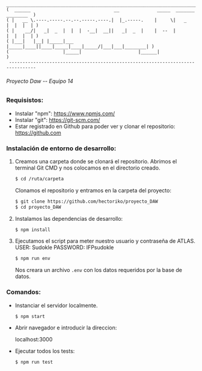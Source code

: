 ```
 ________________________________________________________________________________ 
(  ______                               __              _____  _______ ________  )
( |   __ \.----.-----.--.--.-----.----.|  |_.-----.    |     \|   _   |  |  |  | )
( |    __/|   _|  _  |  |  |  -__|  __||   _|  _  |    |  --  |       |  |  |  | )
( |___|   |__| |_____|___  |_____|____||____|_____|____|_____/|___|___|________| )
(                    |_____|                     |______|                        )
 -------------------------------------------------------------------------------- 
```

###### Proyecto Daw -- Equipo 14

### Requisistos:

- Instalar "npm": https://www.npmjs.com/
- Instalar "git": https://git-scm.com/
- Estar registrado en Github para poder ver y clonar el repositorio: https://github.com

### Instalación de entorno de desarrollo:

1. Creamos una carpeta donde se clonará el repositorio. Abrimos el terminal Git CMD y nos colocamos en el directorio creado. 
   
   ```sh
   $ cd /ruta/carpeta
   ```

   Clonamos el repositorio y entramos en la carpeta del proyecto:
   
   ```sh
   $ git clone https://github.com/hectoriko/proyecto_DAW
   $ cd proyecto_DAW
   ```
   
2. Instalamos las dependencias de desarrollo:
   
   ```sh
   $ npm install
   ```
   
3. Ejecutamos el script para meter nuestro usuario y contraseña de ATLAS. USER: Sudokle PASSWORD: IFPsudokle
   
   ```sh
   $ npm run env
   ```
   
   Nos creara un archivo `.env` con los datos requeridos por la base de datos.

### Comandos:

- Instanciar el servidor localmente.

   ```sh
   $ npm start
   ```
   
- Abrir navegador e introducir la direccion:

   localhost:3000

- Ejecutar todos los tests:

   ```sh
   $ npm run test
   ```
